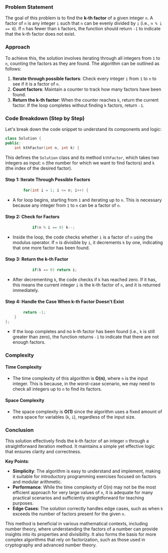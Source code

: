### Problem Statement

The goal of this problem is to find the **k-th factor** of a given integer `n`. A factor of `n` is any integer `i` such that `n` can be evenly divided by `i` (i.e., `n % i == 0`). If `n` has fewer than `k` factors, the function should return `-1` to indicate that the k-th factor does not exist.

### Approach

To achieve this, the solution involves iterating through all integers from `1` to `n`, counting the factors as they are found. The algorithm can be outlined as follows:

1. **Iterate through possible factors**: Check every integer `i` from `1` to `n` to see if it is a factor of `n`.
2. **Count factors**: Maintain a counter to track how many factors have been found.
3. **Return the k-th factor**: When the counter reaches `k`, return the current factor. If the loop completes without finding `k` factors, return `-1`.

### Code Breakdown (Step by Step)

Let's break down the code snippet to understand its components and logic:

```cpp
class Solution {
public:
    int kthFactor(int n, int k) {
```
This defines the `Solution` class and its method `kthFactor`, which takes two integers as input: `n` (the number for which we want to find factors) and `k` (the index of the desired factor).

#### Step 1: Iterate Through Possible Factors

```cpp
        for(int i = 1; i <= n; i++) {
```
- A for loop begins, starting from `1` and iterating up to `n`. This is necessary because any integer from `1` to `n` can be a factor of `n`.

#### Step 2: Check for Factors

```cpp
            if(n % i == 0) k--;
```
- Inside the loop, the code checks whether `i` is a factor of `n` using the modulus operator. If `n` is divisible by `i`, it decrements `k` by one, indicating that one more factor has been found.

#### Step 3: Return the k-th Factor

```cpp
            if(k == 0) return i;
```
- After decrementing `k`, the code checks if `k` has reached zero. If it has, this means the current integer `i` is the k-th factor of `n`, and it is returned immediately.

#### Step 4: Handle the Case When k-th Factor Doesn't Exist

```cpp
        return -1;
    }
};
```
- If the loop completes and no k-th factor has been found (i.e., `k` is still greater than zero), the function returns `-1` to indicate that there are not enough factors.

### Complexity

#### Time Complexity
- The time complexity of this algorithm is **O(n)**, where `n` is the input integer. This is because, in the worst-case scenario, we may need to check all integers up to `n` to find its factors.

#### Space Complexity
- The space complexity is **O(1)** since the algorithm uses a fixed amount of extra space for variables (`k`, `i`), regardless of the input size.

### Conclusion

This solution effectively finds the k-th factor of an integer `n` through a straightforward iteration method. It maintains a simple yet effective logic that ensures clarity and correctness.

**Key Points**:
- **Simplicity**: The algorithm is easy to understand and implement, making it suitable for introductory programming exercises focused on factors and modular arithmetic.
- **Performance**: While the time complexity of O(n) may not be the most efficient approach for very large values of `n`, it is adequate for many practical scenarios and sufficiently straightforward for teaching purposes.
- **Edge Cases**: The solution correctly handles edge cases, such as when `k` exceeds the number of factors present for the given `n`.

This method is beneficial in various mathematical contexts, including number theory, where understanding the factors of a number can provide insights into its properties and divisibility. It also forms the basis for more complex algorithms that rely on factorization, such as those used in cryptography and advanced number theory.